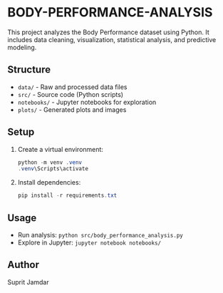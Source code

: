 # BODY-PERFORMANCE-ANALYSIS

This project analyzes the Body Performance dataset using Python. It includes data cleaning, visualization, statistical analysis, and predictive modeling.

## Structure
- `data/` - Raw and processed data files
- `src/` - Source code (Python scripts)
- `notebooks/` - Jupyter notebooks for exploration
- `plots/` - Generated plots and images

## Setup
1. Create a virtual environment:
   ```powershell
   python -m venv .venv
   .venv\Scripts\activate
   ```
2. Install dependencies:
   ```powershell
   pip install -r requirements.txt
   ```

## Usage
- Run analysis: `python src/body_performance_analysis.py`
- Explore in Jupyter: `jupyter notebook notebooks/`

## Author
Suprit Jamdar